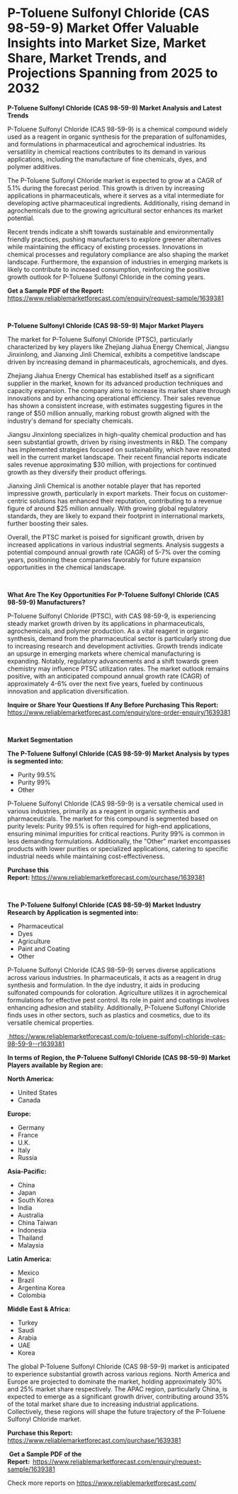 <p><h1>P-Toluene Sulfonyl Chloride (CAS 98-59-9) Market Offer Valuable Insights into Market Size, Market Share, Market Trends, and Projections Spanning from 2025 to 2032</h1></p><p><strong>P-Toluene Sulfonyl Chloride (CAS 98-59-9) Market Analysis and Latest Trends</strong></p>
<p><p>P-Toluene Sulfonyl Chloride (CAS 98-59-9) is a chemical compound widely used as a reagent in organic synthesis for the preparation of sulfonamides, and formulations in pharmaceutical and agrochemical industries. Its versatility in chemical reactions contributes to its demand in various applications, including the manufacture of fine chemicals, dyes, and polymer additives.</p><p>The P-Toluene Sulfonyl Chloride market is expected to grow at a CAGR of 5.1% during the forecast period. This growth is driven by increasing applications in pharmaceuticals, where it serves as a vital intermediate for developing active pharmaceutical ingredients. Additionally, rising demand in agrochemicals due to the growing agricultural sector enhances its market potential. </p><p>Recent trends indicate a shift towards sustainable and environmentally friendly practices, pushing manufacturers to explore greener alternatives while maintaining the efficacy of existing processes. Innovations in chemical processes and regulatory compliance are also shaping the market landscape. Furthermore, the expansion of industries in emerging markets is likely to contribute to increased consumption, reinforcing the positive growth outlook for P-Toluene Sulfonyl Chloride in the coming years.</p></p>
<p><strong>Get a Sample PDF of the Report:&nbsp;</strong> <a href="https://www.reliablemarketforecast.com/enquiry/request-sample/1639381?utm_campaign=1743&utm_medium=2&utm_source=Github&utm_content=ia&utm_term=01022025&utm_id=p-toluene-sulfonyl-chloride-cas-98-59-9">https://www.reliablemarketforecast.com/enquiry/request-sample/1639381</a></p>
<p>&nbsp;</p>
<p><strong>P-Toluene Sulfonyl Chloride (CAS 98-59-9) Major Market Players</strong></p>
<p><p>The market for P-Toluene Sulfonyl Chloride (PTSC), particularly characterized by key players like Zhejiang Jiahua Energy Chemical, Jiangsu Jinxinlong, and Jianxing Jinli Chemical, exhibits a competitive landscape driven by increasing demand in pharmaceuticals, agrochemicals, and dyes. </p><p>Zhejiang Jiahua Energy Chemical has established itself as a significant supplier in the market, known for its advanced production techniques and capacity expansion. The company aims to increase its market share through innovations and by enhancing operational efficiency. Their sales revenue has shown a consistent increase, with estimates suggesting figures in the range of $50 million annually, marking robust growth aligned with the industry's demand for specialty chemicals.</p><p>Jiangsu Jinxinlong specializes in high-quality chemical production and has seen substantial growth, driven by rising investments in R&D. The company has implemented strategies focused on sustainability, which have resonated well in the current market landscape. Their recent financial reports indicate sales revenue approximating $30 million, with projections for continued growth as they diversify their product offerings.</p><p>Jianxing Jinli Chemical is another notable player that has reported impressive growth, particularly in export markets. Their focus on customer-centric solutions has enhanced their reputation, contributing to a revenue figure of around $25 million annually. With growing global regulatory standards, they are likely to expand their footprint in international markets, further boosting their sales.</p><p>Overall, the PTSC market is poised for significant growth, driven by increased applications in various industrial segments. Analysis suggests a potential compound annual growth rate (CAGR) of 5-7% over the coming years, positioning these companies favorably for future expansion opportunities in the chemical landscape.</p></p>
<p>&nbsp;</p>
<p><strong>What Are The Key Opportunities For P-Toluene Sulfonyl Chloride (CAS 98-59-9) Manufacturers?</strong></p>
<p><p>P-Toluene Sulfonyl Chloride (PTSC), with CAS 98-59-9, is experiencing steady market growth driven by its applications in pharmaceuticals, agrochemicals, and polymer production. As a vital reagent in organic synthesis, demand from the pharmaceutical sector is particularly strong due to increasing research and development activities. Growth trends indicate an upsurge in emerging markets where chemical manufacturing is expanding. Notably, regulatory advancements and a shift towards green chemistry may influence PTSC utilization rates. The market outlook remains positive, with an anticipated compound annual growth rate (CAGR) of approximately 4-6% over the next five years, fueled by continuous innovation and application diversification.</p></p>
<p><strong>Inquire or Share Your Questions If Any Before Purchasing This Report:</strong> <a href="https://www.reliablemarketforecast.com/enquiry/pre-order-enquiry/1639381?utm_campaign=1743&utm_medium=2&utm_source=Github&utm_content=ia&utm_term=01022025&utm_id=p-toluene-sulfonyl-chloride-cas-98-59-9">https://www.reliablemarketforecast.com/enquiry/pre-order-enquiry/1639381</a></p>
<p>&nbsp;</p>
<p><strong>Market Segmentation</strong></p>
<p><strong>The P-Toluene Sulfonyl Chloride (CAS 98-59-9) Market Analysis by types is segmented into:</strong></p>
<p><ul><li>Purity 99.5%</li><li>Purity 99%</li><li>Other</li></ul></p>
<p><p>P-Toluene Sulfonyl Chloride (CAS 98-59-9) is a versatile chemical used in various industries, primarily as a reagent in organic synthesis and pharmaceuticals. The market for this compound is segmented based on purity levels: Purity 99.5% is often required for high-end applications, ensuring minimal impurities for critical reactions. Purity 99% is common in less demanding formulations. Additionally, the "Other" market encompasses products with lower purities or specialized applications, catering to specific industrial needs while maintaining cost-effectiveness.</p></p>
<p><strong>Purchase this Report:&nbsp;</strong><a href="https://www.reliablemarketforecast.com/purchase/1639381?utm_campaign=1743&utm_medium=2&utm_source=Github&utm_content=ia&utm_term=01022025&utm_id=p-toluene-sulfonyl-chloride-cas-98-59-9">https://www.reliablemarketforecast.com/purchase/1639381</a></p>
<p>&nbsp;</p>
<p><strong>The P-Toluene Sulfonyl Chloride (CAS 98-59-9) Market Industry Research by Application is segmented into:</strong></p>
<p><ul><li>Pharmaceutical</li><li>Dyes</li><li>Agriculture</li><li>Paint and Coating</li><li>Other</li></ul></p>
<p><p>P-Toluene Sulfonyl Chloride (CAS 98-59-9) serves diverse applications across various industries. In pharmaceuticals, it acts as a reagent in drug synthesis and formulation. In the dye industry, it aids in producing sulfonated compounds for coloration. Agriculture utilizes it in agrochemical formulations for effective pest control. Its role in paint and coatings involves enhancing adhesion and stability. Additionally, P-Toluene Sulfonyl Chloride finds uses in other sectors, such as plastics and cosmetics, due to its versatile chemical properties.</p></p>
<p><a href="https://www.reliablemarketforecast.com/p-toluene-sulfonyl-chloride-cas-98-59-9--r1639381?utm_campaign=1743&utm_medium=2&utm_source=Github&utm_content=ia&utm_term=01022025&utm_id=p-toluene-sulfonyl-chloride-cas-98-59-9">&nbsp;https://www.reliablemarketforecast.com/p-toluene-sulfonyl-chloride-cas-98-59-9--r1639381</a></p>
<p><strong>In terms of Region, the P-Toluene Sulfonyl Chloride (CAS 98-59-9) Market Players available by Region are:</strong></p>
<p>
    <p> <strong> North America: </strong>
        <ul>
            <li>United States</li>
            <li>Canada</li>
        </ul>
        </p> 
    <p> <strong> Europe: </strong>
        <ul>
            <li>Germany</li>
            <li>France</li>
            <li>U.K.</li>
            <li>Italy</li>
            <li>Russia</li>
        </ul>
        </p> 
    <p> <strong> Asia-Pacific: </strong>
        <ul>
            <li>China</li>
            <li>Japan</li>
            <li>South Korea</li>
            <li>India</li>
            <li>Australia</li>
            <li>China Taiwan</li>
            <li>Indonesia</li>
            <li>Thailand</li>
            <li>Malaysia</li>
        </ul>
        </p> 
    <p> <strong> Latin America: </strong>
        <ul>
            <li>Mexico</li>
            <li>Brazil</li>
            <li>Argentina Korea</li>
            <li>Colombia</li>
        </ul>
        </p> 
    <p> <strong> Middle East & Africa: </strong>
        <ul>
            <li>Turkey</li>
            <li>Saudi</li>
            <li>Arabia</li>
            <li>UAE</li>
            <li>Korea</li>
        </ul>
    </p>
    </p>
<p><p>The global P-Toluene Sulfonyl Chloride (CAS 98-59-9) market is anticipated to experience substantial growth across various regions. North America and Europe are projected to dominate the market, holding approximately 30% and 25% market share respectively. The APAC region, particularly China, is expected to emerge as a significant growth driver, contributing around 35% of the total market share due to increasing industrial applications. Collectively, these regions will shape the future trajectory of the P-Toluene Sulfonyl Chloride market.</p></p>
<p><strong>Purchase this Report: </strong><a href="https://www.reliablemarketforecast.com/purchase/1639381?utm_campaign=1743&utm_medium=2&utm_source=Github&utm_content=ia&utm_term=01022025&utm_id=p-toluene-sulfonyl-chloride-cas-98-59-9">https://www.reliablemarketforecast.com/purchase/1639381</a></p>
<p>&nbsp;<strong>Get a Sample PDF of the Report:&nbsp;&nbsp;</strong><a href="https://www.reliablemarketforecast.com/enquiry/request-sample/1639381?utm_campaign=1743&utm_medium=2&utm_source=Github&utm_content=ia&utm_term=01022025&utm_id=p-toluene-sulfonyl-chloride-cas-98-59-9">https://www.reliablemarketforecast.com/enquiry/request-sample/1639381</a></p>
<p><strong></strong></p>
<p>Check more reports on <a href="https://www.reliablemarketforecast.com/?utm_campaign=1743&utm_medium=2&utm_source=Github&utm_content=ia&utm_term=01022025&utm_id=p-toluene-sulfonyl-chloride-cas-98-59-9">https://www.reliablemarketforecast.com/</a></p>